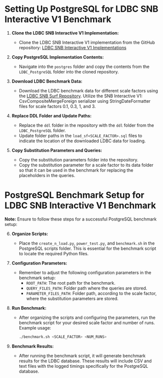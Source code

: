# Setting Up PostgreSQL for LDBC SNB Interactive V1 Benchmark

1. **Clone the LDBC SNB Interactive V1 Implementation:**
   - Clone the LDBC SNB Interactive V1 implementation from the GitHub repository: [LDBC SNB Interactive V1 Implementations](https://github.com/ldbc/ldbc_snb_interactive_v1_impls/tree/main)

2. **Copy PostgreSQL Implementation Contents:**
   - Navigate into the `postgres` folder and copy the contents from the `LDBC_PostgreSQL` folder into the cloned repository.

3. **Download LDBC Benchmark Data:**
   - Download the LDBC benchmark data for different scale factors using the [LDBC SNB Surf Repository](https://ldbcouncil.org/data-sets-surf-repository/snb-interactive-v1-datagen-v035.html). Utilize the SNB Interactive V1: CsvCompositeMergeForeign serializer using StringDateFormatter files for scale factors 0.1, 0.3, 1, and 3.

4. **Replace DDL Folder and Update Paths:**
   - Replace the `ddl` folder in the repository with the `ddl` folder from the `LDBC_PostgreSQL` folder.
   - Update folder paths in the `load_sf<SCALE_FACTOR>.sql` files to indicate the location of the downloaded LDBC data for loading.

5. **Copy Substitution Parameters and Queries:**
   - Copy the substitution parameters folder into the repository.
   - Copy the substitution parameter for a scale factor to its data folder so that it can be used in the benchmark for replacing the placeholders in the queries.

# PostgreSQL Benchmark Setup for LDBC SNB Interactive V1 Benchmark
**Note:**
Ensure to follow these steps for a successful PostgreSQL benchmark setup:

6. **Organize Scripts:**
   - Place the `create_n_load.py`, `power_test.py`, and `benchmark.sh` in the PostgreSQL scripts folder. This is essential for the benchmark script to locate the required Python files.

7. **Configuration Parameters:**
   - Remember to adjust the following configuration parameters in the benchmark setup:
     - `ROOT_PATH`: The root path for the benchmark.
     - `QUERY_FILES_PATH`: Folder path where the queries are stored.
     - `PARAMETER_FILES_PATH`: Folder path, according to the scale factor, where the substitution parameters are stored.

8. **Run Benchmark:**
   - After organizing the scripts and configuring the parameters, run the benchmark script for your desired scale factor and number of runs. Example usage:

     ```bash
     ./benchmark.sh <SCALE_FACTOR> <NUM_RUNS>
     ```

9. **Benchmark Results:**
   - After running the benchmark script, it will generate benchmark results for the LDBC database. These results will include CSV and text files with the logged timings specifically for the PostgreSQL database.
